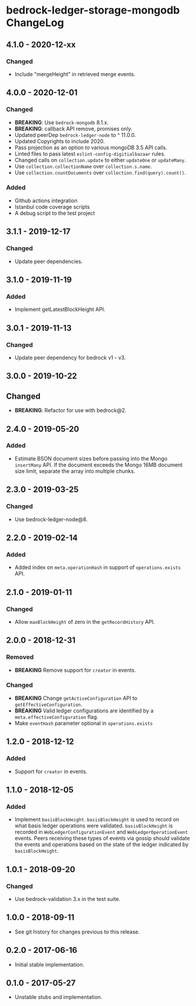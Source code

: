 # bedrock-ledger-storage-mongodb ChangeLog

## 4.1.0 - 2020-12-xx

### Changed
- Include "mergeHeight" in retrieved merge events.

## 4.0.0 - 2020-12-01

### Changed
- **BREAKING**: Use `bedrock-mongodb` 8.1.x.
- **BREAKING**: callback API remove, promises only.
- Updated peerDep `bedrock-ledger-node` to ^ 11.0.0.
- Updated Copyrights to include 2020.
- Pass projection as an option to various mongoDB 3.5 API calls.
- Linted files to pass latest `eslint-config-digitialbazaar` rules.
- Changed calls on `collection.update` to either `updateOne` or `updateMany`.
- Use `collection.collectionName` over `collection.s.name`.
- Use `collection.countDocuments` over `collection.find(query).count()`.

### Added
- Github actions integration
- Istanbul code coverage scripts
- A debug script to the test project

## 3.1.1 - 2019-12-17

### Changed
- Update peer dependencies.

## 3.1.0 - 2019-11-19

### Added
- Implement getLatestBlockHeight API.

## 3.0.1 - 2019-11-13

### Changed
- Update peer dependency for bedrock v1 - v3.

## 3.0.0 - 2019-10-22

## Changed
- **BREAKING**: Refactor for use with bedrock@2.

## 2.4.0 - 2019-05-20

### Added
- Estimate BSON document sizes before passing into the Mongo `insertMany` API.
  If the document exceeds the Mongo 16MB document size limit, separate the
  array into multiple chunks.

## 2.3.0 - 2019-03-25

### Changed
- Use bedrock-ledger-node@8.

## 2.2.0 - 2019-02-14

### Added
- Added index on `meta.operationHash` in support of `operations.exists` API.

## 2.1.0 - 2019-01-11

### Changed
- Allow `maxBlockHeight` of zero in the `getRecordHistory` API.

## 2.0.0 - 2018-12-31

### Removed
- **BREAKING** Remove support for `creator` in events.

### Changed
- **BREAKING** Change `getActiveConfiguration` API to
  `getEffectiveConfiguration`.
- **BREAKING** Valid ledger configurations are identified by a
  `meta.effectiveConfiguration` flag.
- Make `eventHash` parameter optional in `operations.exists`

## 1.2.0 - 2018-12-12

### Added
- Support for `creator` in events.

## 1.1.0 - 2018-12-05

### Added
- Implement `basisBlockHeight`. `basisBlockHeight` is used to record on what
  basis ledger operations were validated. `basisBlockHeight` is recorded in
  `WebLedgerConfigurationEvent` and `WebLedgerOperationEvent` events. Peers
  receiving these types of events via gossip should validate the events and
  operations based on the state of the ledger indicated by `basisBlockHeight`.

## 1.0.1 - 2018-09-20

### Changed
- Use bedrock-validation 3.x in the test suite.

## 1.0.0 - 2018-09-11

- See git history for changes previous to this release.

## 0.2.0 - 2017-06-16

- Initial stable implementation.

## 0.1.0 - 2017-05-27

- Unstable stubs and implementation.
